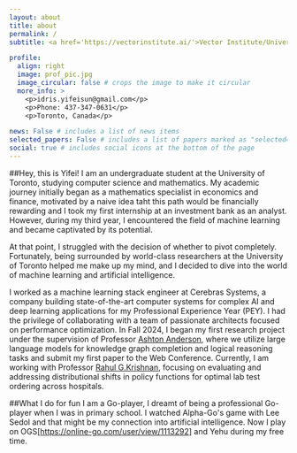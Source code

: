 ```yaml
---
layout: about
title: about
permalink: /
subtitle: <a href='https://vectorinstitute.ai/'>Vector Institute/University of Toronto</a>

profile:
  align: right
  image: prof_pic.jpg
  image_circular: false # crops the image to make it circular
  more_info: >
    <p>idris.yifeisun@gmail.com</p>
    <p>Phone: 437-347-0631</p>
    <p>Toronto, Canada</p>

news: False # includes a list of news items
selected_papers: False # includes a list of papers marked as "selected={true}"
social: true # includes social icons at the bottom of the page
---
```


##Hey, this is Yifei!
I am an undergraduate student at the University of Toronto, studying computer science and mathematics. My academic journey initially began as a mathematics specialist in economics and finance, motivated by a naive idea taht this path would be financially rewarding and I took my first internship at an investment bank as an analyst. However, during my third year, I encountered the field of machine learning and became captivated by its potential.

At that point, I struggled with the decision of whether to pivot completely. Fortunately, being surrounded by world-class researchers at the University of Toronto helped me make up my mind, and I decided to dive into the world of machine learning and artificial intelligence.

I worked as a machine learning stack engineer at Cerebras Systems, a company building state-of-the-art computer systems for complex AI and deep learning applications for my Professional Experience Year (PEY). I had the privilege of collaborating with a team of passionate architects focused on performance optimization. In Fall 2024, I began my first research project under the supervision of Professor [Ashton Anderson](https://www.cs.toronto.edu/~ashton/), where we utilize large language models for knowledge graph completion and logical reasoning tasks and submit my first paper to the Web Conference. Currently, I am working with Professor [Rahul G.Krishnan](https://www.cs.toronto.edu/~rahulgk/), focusing on evaluating and addressing distributional shifts in policy functions for optimal lab test ordering across hospitals.

##What I do for fun
I am a Go-player, I dreamt of being a professional Go-player when I was in primary school. I watched Alpha-Go's game with Lee Sedol and that might be my connection into artificial intelligence. Now I play on OGS[https://online-go.com/user/view/1113292] and Yehu during my free time.
